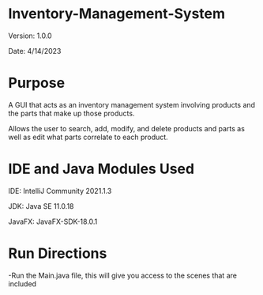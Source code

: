 # Inventory-Management-System

Version: 1.0.0

Date: 4/14/2023

# Purpose 
A GUI that acts as an inventory management system involving products and the parts that make up those products. 

Allows the user to search, add, modify, and delete products and parts as well as edit what parts correlate to each product.

# IDE and Java Modules Used
IDE: IntelliJ Community 2021.1.3

JDK: Java SE 11.0.18

JavaFX: JavaFX-SDK-18.0.1

# Run Directions 
-Run the Main.java file, this will give you access to the scenes that are included
